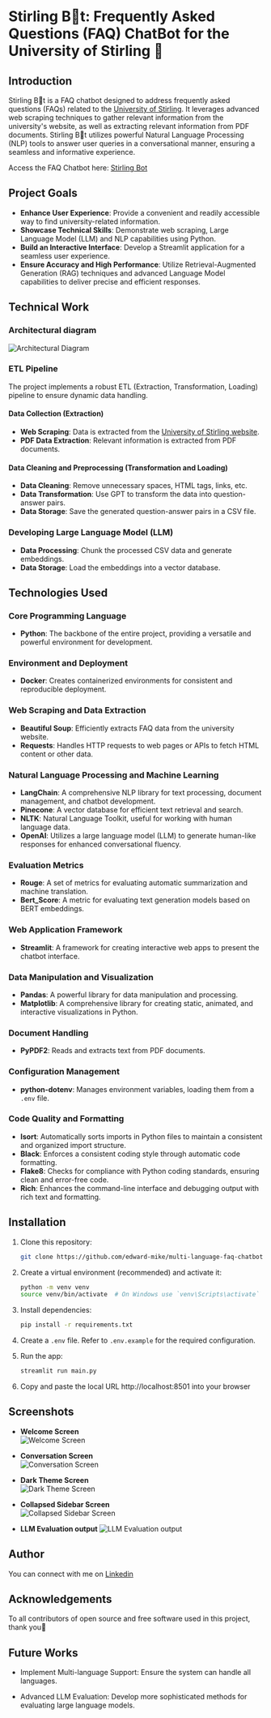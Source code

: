# Stirling B🤖t: Frequently Asked Questions (FAQ) ChatBot for the University of Stirling 🚀

## Introduction

Stirling B🤖t is a FAQ chatbot designed to address frequently asked questions (FAQs) related to the [University of Stirling](https://stirling-bot.onrender.com). It leverages advanced web scraping techniques to gather relevant information from the university's website, as well as extracting relevant information from PDF documents. Stirling B🤖t utilizes powerful Natural Language Processing (NLP) tools to answer user queries in a conversational manner, ensuring a seamless and informative experience.

Access the FAQ Chatbot here: [Stirling Bot](https://stirling-bot.onrender.com)

## Project Goals

- **Enhance User Experience**: Provide a convenient and readily accessible way to find university-related information.
- **Showcase Technical Skills**: Demonstrate web scraping, Large Language Model (LLM) and NLP capabilities using Python.
- **Build an Interactive Interface**: Develop a Streamlit application for a seamless user experience.
- **Ensure Accuracy and High Performance**: Utilize Retrieval-Augmented Generation (RAG) techniques and advanced Language Model capabilities to deliver precise and efficient responses.

## Technical Work

### Architectural diagram
![Architectural Diagram](screenshots/System-architecture-diagram.png)

### ETL Pipeline

The project implements a robust ETL (Extraction, Transformation, Loading) pipeline to ensure dynamic data handling.

#### Data Collection (Extraction)
- **Web Scraping**: Data is extracted from the [University of Stirling website](https://www.stir.ac.uk).
- **PDF Data Extraction**: Relevant information is extracted from PDF documents.

#### Data Cleaning and Preprocessing (Transformation and Loading)
- **Data Cleaning**: Remove unnecessary spaces, HTML tags, links, etc.
- **Data Transformation**: Use GPT to transform the data into question-answer pairs.
- **Data Storage**: Save the generated question-answer pairs in a CSV file.

### Developing Large Language Model (LLM)

- **Data Processing**: Chunk the processed CSV data and generate embeddings.
- **Data Storage**: Load the embeddings into a vector database.

## Technologies Used

### Core Programming Language
- **Python**: The backbone of the entire project, providing a versatile and powerful environment for development.

### Environment and Deployment
- **Docker**: Creates containerized environments for consistent and reproducible deployment.

### Web Scraping and Data Extraction
- **Beautiful Soup**: Efficiently extracts FAQ data from the university website.
- **Requests**: Handles HTTP requests to web pages or APIs to fetch HTML content or other data.

### Natural Language Processing and Machine Learning
- **LangChain**: A comprehensive NLP library for text processing, document management, and chatbot development.
- **Pinecone**: A vector database for efficient text retrieval and search.
- **NLTK**: Natural Language Toolkit, useful for working with human language data.
- **OpenAI**: Utilizes a large language model (LLM) to generate human-like responses for enhanced conversational fluency.

### Evaluation Metrics
- **Rouge**: A set of metrics for evaluating automatic summarization and machine translation.
- **Bert_Score**: A metric for evaluating text generation models based on BERT embeddings.

### Web Application Framework
- **Streamlit**: A framework for creating interactive web apps to present the chatbot interface.

### Data Manipulation and Visualization
- **Pandas**: A powerful library for data manipulation and processing.
- **Matplotlib**: A comprehensive library for creating static, animated, and interactive visualizations in Python.

### Document Handling
- **PyPDF2**: Reads and extracts text from PDF documents.

### Configuration Management
- **python-dotenv**: Manages environment variables, loading them from a `.env` file.

### Code Quality and Formatting
- **Isort**: Automatically sorts imports in Python files to maintain a consistent and organized import structure.
- **Black**: Enforces a consistent coding style through automatic code formatting.
- **Flake8**: Checks for compliance with Python coding standards, ensuring clean and error-free code.
- **Rich**: Enhances the command-line interface and debugging output with rich text and formatting.

## Installation

1. Clone this repository:
    ```bash
    git clone https://github.com/edward-mike/multi-language-faq-chatbot.git
    ```
2. Create a virtual environment (recommended) and activate it:
    ```bash
    python -m venv venv
    source venv/bin/activate  # On Windows use `venv\Scripts\activate`
    ```
3. Install dependencies:
    ```bash
    pip install -r requirements.txt
    ```
4. Create a `.env` file. Refer to `.env.example` for the required configuration.

5. Run the app:
    ```bash
    streamlit run main.py
    ```
6. Copy and paste the local URL http://localhost:8501 into your browser

## Screenshots

- **Welcome Screen**  
  ![Welcome Screen](screenshots/welcome_screen.png)

- **Conversation Screen**  
  ![Conversation Screen](screenshots/conversation_screen.png)

- **Dark Theme Screen**  
  ![Dark Theme Screen](screenshots/dark-theme.png)

- **Collapsed Sidebar Screen**  
  ![Collapsed Sidebar Screen](screenshots/collapse_sidebar.png)

- **LLM Evaluation output** 
  ![LLM Evaluation output](screenshots/sample-evaluation.png)

## Author
You can connect with me on [Linkedin](https://www.linkedin.com/in/edward-mike/)

## Acknowledgements
To all contributors of open source and free software used in this project, thank you👏

## Future Works
- Implement Multi-language Support: Ensure the system can handle all languages.

- Advanced LLM Evaluation: Develop more sophisticated methods for evaluating large language models.